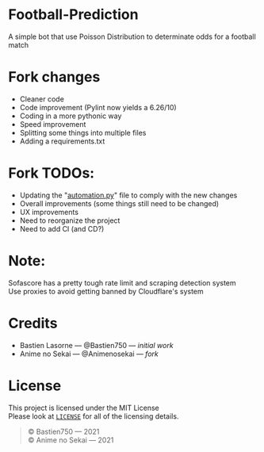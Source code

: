 # Football-Prediction
A simple bot that use Poisson Distribution to determinate odds for a football match

# Fork changes
- Cleaner code
- Code improvement (Pylint now yields a 6.26/10)
- Coding in a more pythonic way
- Speed improvement
- Splitting some things into multiple files
- Adding a requirements.txt

# Fork TODOs:
- Updating the "[automation.py](./automation.py)" file to comply with the new changes
- Overall improvements (some things still need to be changed)
- UX improvements
- Need to reorganize the project
- Need to add CI (and CD?)

# Note:
Sofascore has a pretty tough rate limit and scraping detection system  
Use proxies to avoid getting banned by Cloudflare's system


# Credits
- Bastien Lasorne — @Bastien750 — *initial work*
- Anime no Sekai — @Animenosekai — *fork*

# License
This project is licensed under the MIT License  
Please look at [`LICENSE`](./LICENSE) for all of the licensing details.

> © Bastien750 — 2021  
> © Anime no Sekai — 2021